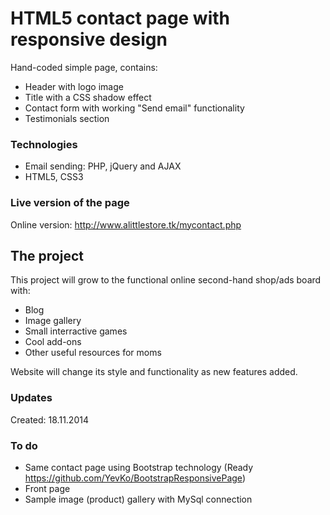 
# HTML5 contact page with responsive design 

Hand-coded simple page, contains:

* Header with logo image
* Title with a CSS shadow effect
* Contact form with working "Send email" functionality
* Testimonials section

### Technologies

- Email sending: PHP, jQuery and AJAX
- HTML5, CSS3

### Live version of the page

Online version: http://www.alittlestore.tk/mycontact.php

## The project

This project will grow to the functional online second-hand shop/ads board with:

- Blog
- Image gallery
- Small interractive games
- Cool add-ons
- Other useful resources for moms

Website will change its style and functionality as new features added.

### Updates

Created: 18.11.2014

### To do

- Same contact page using Bootstrap technology (Ready https://github.com/YevKo/BootstrapResponsivePage)
- Front page
- Sample image (product) gallery with MySql connection





  

